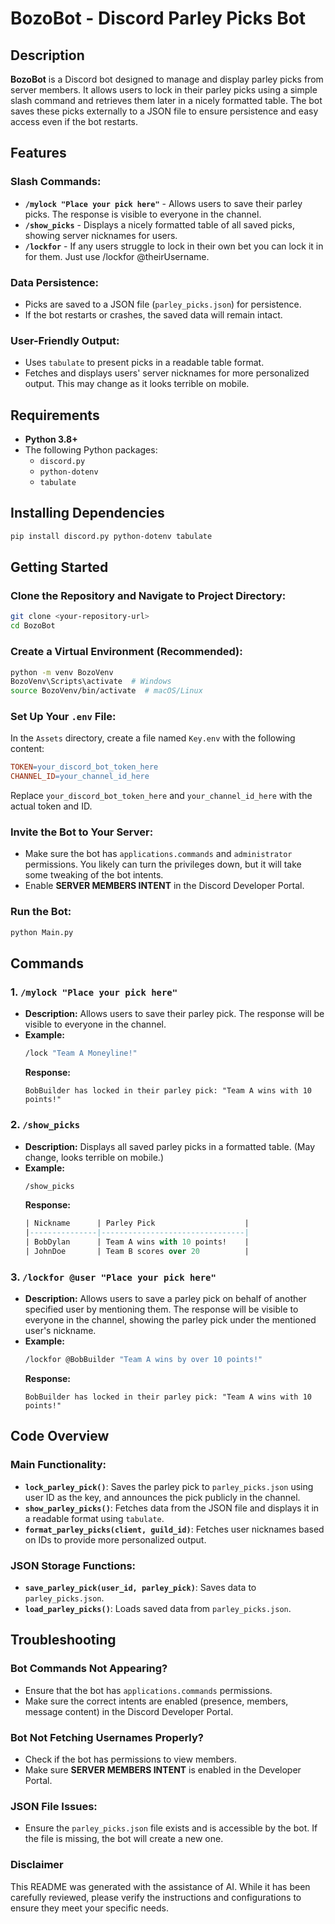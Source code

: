 
# BozoBot - Discord Parley Picks Bot

## Description
**BozoBot** is a Discord bot designed to manage and display parley picks from server members. It allows users to lock in their parley picks using a simple slash command and retrieves them later in a nicely formatted table. The bot saves these picks externally to a JSON file to ensure persistence and easy access even if the bot restarts.

## Features

### Slash Commands:
- **`/mylock "Place your pick here"`** - Allows users to save their parley picks. The response is visible to everyone in the channel.
- **`/show_picks`** - Displays a nicely formatted table of all saved picks, showing server nicknames for users.
- **`/lockfor`** - If any users struggle to lock in their own bet you can lock it in for them. Just use /lockfor @theirUsername.

### Data Persistence:
- Picks are saved to a JSON file (`parley_picks.json`) for persistence.
- If the bot restarts or crashes, the saved data will remain intact.

### User-Friendly Output:
- Uses `tabulate` to present picks in a readable table format.
- Fetches and displays users' server nicknames for more personalized output. This may change as it looks terrible on mobile.

## Requirements
- **Python 3.8+**
- The following Python packages:
  - `discord.py`
  - `python-dotenv`
  - `tabulate`

## Installing Dependencies

```bash
pip install discord.py python-dotenv tabulate
```

## Getting Started

### Clone the Repository and Navigate to Project Directory:

```bash
git clone <your-repository-url>
cd BozoBot
```

### Create a Virtual Environment (Recommended):

```bash
python -m venv BozoVenv
BozoVenv\Scripts\activate  # Windows
source BozoVenv/bin/activate  # macOS/Linux
```

### Set Up Your `.env` File:

In the `Assets` directory, create a file named `Key.env` with the following content:

```makefile
TOKEN=your_discord_bot_token_here
CHANNEL_ID=your_channel_id_here
```

Replace `your_discord_bot_token_here` and `your_channel_id_here` with the actual token and ID.

### Invite the Bot to Your Server:
- Make sure the bot has `applications.commands` and `administrator` permissions. You likely can turn the privileges down, but it will take some tweaking of the bot intents.
- Enable **SERVER MEMBERS INTENT** in the Discord Developer Portal.

### Run the Bot:

```bash
python Main.py
```

## Commands

### 1. `/mylock "Place your pick here"`
- **Description:** Allows users to save their parley pick. The response will be visible to everyone in the channel.
- **Example:**
  ```bash
  /lock "Team A Moneyline!"
  ```
  **Response:**
  ```
  BobBuilder has locked in their parley pick: "Team A wins with 10 points!"
  ```

### 2. `/show_picks`
- **Description:** Displays all saved parley picks in a formatted table. (May change, looks terrible on mobile.)
- **Example:**
  ```bash
  /show_picks
  ```
  **Response:**
  ```sql
  | Nickname      | Parley Pick                    |
  |---------------|--------------------------------|
  | BobDylan      | Team A wins with 10 points!    |
  | JohnDoe       | Team B scores over 20          |
  ```

### 3. `/lockfor @user "Place your pick here"`
- **Description:** Allows users to save a parley pick on behalf of another specified user by mentioning them. The response will be visible to everyone in the channel, showing the parley pick under the mentioned user's nickname.
- **Example:**
  ```bash
  /lockfor @BobBuilder "Team A wins by over 10 points!"
  ```
  **Response:**
  ```
  BobBuilder has locked in their parley pick: "Team A wins with 10 points!"
  ```

## Code Overview

### Main Functionality:
- **`lock_parley_pick()`**: Saves the parley pick to `parley_picks.json` using user ID as the key, and announces the pick publicly in the channel.
- **`show_parley_picks()`**: Fetches data from the JSON file and displays it in a readable format using `tabulate`.
- **`format_parley_picks(client, guild_id)`**: Fetches user nicknames based on IDs to provide more personalized output.

### JSON Storage Functions:
- **`save_parley_pick(user_id, parley_pick)`**: Saves data to `parley_picks.json`.
- **`load_parley_picks()`**: Loads saved data from `parley_picks.json`.

## Troubleshooting

### Bot Commands Not Appearing?
- Ensure that the bot has `applications.commands` permissions.
- Make sure the correct intents are enabled (presence, members, message content) in the Discord Developer Portal.

### Bot Not Fetching Usernames Properly?
- Check if the bot has permissions to view members.
- Make sure **SERVER MEMBERS INTENT** is enabled in the Developer Portal.

### JSON File Issues:
- Ensure the `parley_picks.json` file exists and is accessible by the bot. If the file is missing, the bot will create a new one.

### Disclaimer
This README was generated with the assistance of AI. While it has been carefully reviewed, please verify the instructions and configurations to ensure they meet your specific needs.
